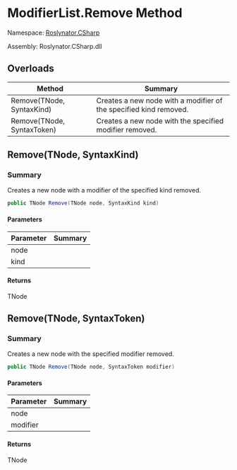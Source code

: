 # ModifierList\.Remove Method

Namespace: [Roslynator.CSharp](../../README.md)

Assembly: Roslynator\.CSharp\.dll

## Overloads

| Method | Summary |
| ------ | ------- |
| Remove\(TNode, SyntaxKind\) | Creates a new node with a modifier of the specified kind removed\. |
| Remove\(TNode, SyntaxToken\) | Creates a new node with the specified modifier removed\. |

## Remove\(TNode, SyntaxKind\)

### Summary

Creates a new node with a modifier of the specified kind removed\.

```csharp
public TNode Remove(TNode node, SyntaxKind kind)
```

#### Parameters

| Parameter | Summary |
| --------- | ------- |
| node | |
| kind | |

#### Returns

TNode


## Remove\(TNode, SyntaxToken\)

### Summary

Creates a new node with the specified modifier removed\.

```csharp
public TNode Remove(TNode node, SyntaxToken modifier)
```

#### Parameters

| Parameter | Summary |
| --------- | ------- |
| node | |
| modifier | |

#### Returns

TNode


